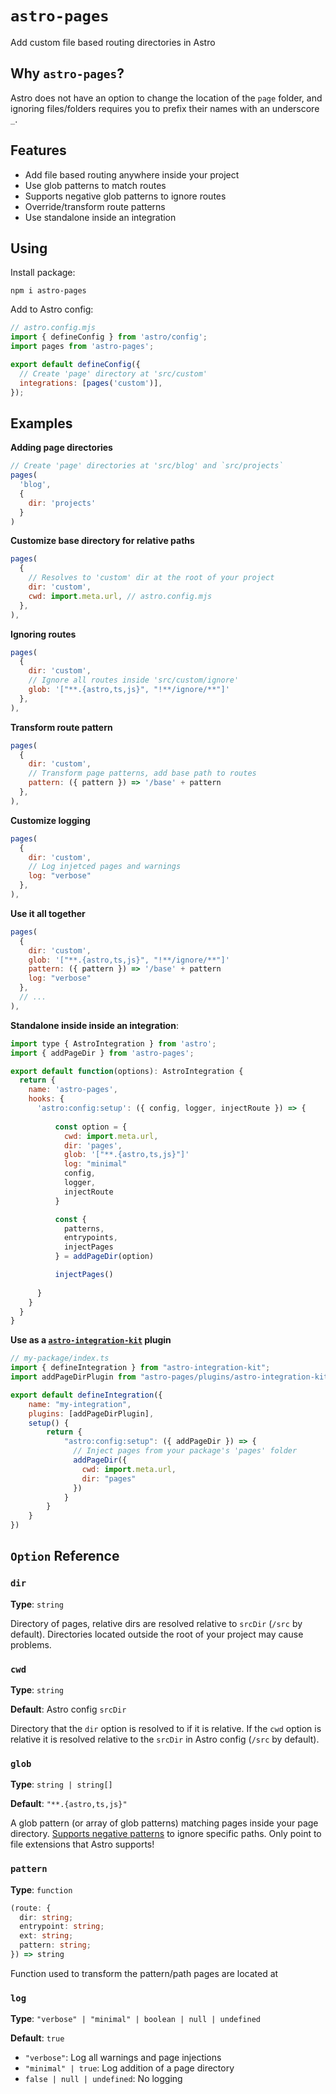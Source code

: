 # `astro-pages`

Add custom file based routing directories in Astro

## Why `astro-pages`?

Astro does not have an option to change the location of the `page` folder, and ignoring files/folders  requires you to prefix their names with an underscore `_`.

## Features
- Add file based routing anywhere inside your project
- Use glob patterns to match routes
- Supports negative glob patterns to ignore routes
- Override/transform route patterns
- Use standalone inside an integration

## Using

Install package:

```
npm i astro-pages  
```

Add to Astro config:
```js
// astro.config.mjs
import { defineConfig } from 'astro/config';
import pages from 'astro-pages';

export default defineConfig({
  // Create 'page' directory at 'src/custom'
  integrations: [pages('custom')],
});
```

## Examples

**Adding page directories**

```js
// Create 'page' directories at 'src/blog' and `src/projects`
pages(
  'blog', 
  {
    dir: 'projects'
  }
)
```

**Customize base directory for relative paths**

```js
pages(
  {
    // Resolves to 'custom' dir at the root of your project
    dir: 'custom',
    cwd: import.meta.url, // astro.config.mjs
  },
),
```

**Ignoring routes**

```js
pages(
  {
    dir: 'custom',
    // Ignore all routes inside 'src/custom/ignore'
    glob: '["**.{astro,ts,js}", "!**/ignore/**"]'
  },
),
```

**Transform route pattern**

```js
pages(
  {
    dir: 'custom',
    // Transform page patterns, add base path to routes
    pattern: ({ pattern }) => '/base' + pattern 
  },
),
```

**Customize logging**

```js
pages(
  {
    dir: 'custom',
    // Log injetced pages and warnings
    log: "verbose"
  },
),
```

**Use it all together**

```js
pages(
  {
    dir: 'custom',
    glob: '["**.{astro,ts,js}", "!**/ignore/**"]'
    pattern: ({ pattern }) => '/base' + pattern 
    log: "verbose"
  },
  // ...
),
```

**Standalone inside inside an integration**:

```js
import type { AstroIntegration } from 'astro';
import { addPageDir } from 'astro-pages';

export default function(options): AstroIntegration {  
  return {
    name: 'astro-pages',
    hooks: {
      'astro:config:setup': ({ config, logger, injectRoute }) => {
        
          const option = {
            cwd: import.meta.url,
            dir: 'pages',
            glob: '["**.{astro,ts,js}"]'
            log: "minimal"
            config,
            logger,
            injectRoute
          }

          const { 
            patterns, 
            entrypoints,
            injectPages 
          } = addPageDir(option)

          injectPages()
  
      }
    }
  }
}
```

**Use as a [`astro-integration-kit`](https://astro-integration-kit.netlify.app/getting-started/installation/) plugin**

```js
// my-package/index.ts
import { defineIntegration } from "astro-integration-kit";
import addPageDirPlugin from "astro-pages/plugins/astro-integration-kit";

export default defineIntegration({
    name: "my-integration",
    plugins: [addPageDirPlugin],
    setup() {
        return {
            "astro:config:setup": ({ addPageDir }) => {
              // Inject pages from your package's 'pages' folder
              addPageDir({
                cwd: import.meta.url,
                dir: "pages"
              })
            }
        }
    }
})
```

## `Option` Reference

### `dir`

**Type**: `string`

Directory of pages, relative dirs are resolved relative to `srcDir` (`/src` by default). Directories located outside the root of your project may cause problems.

### `cwd`

**Type**: `string`

**Default**: Astro config `srcDir`

Directory that the `dir` option is resolved to if it is relative. If the `cwd` option is relative it is resolved relative to the `srcDir` in Astro config (`/src` by default).

### `glob`

**Type**: `string | string[]`

**Default**: `"**.{astro,ts,js}"`

A glob pattern (or array of glob patterns) matching pages inside your page directory. [Supports negative patterns](https://www.npmjs.com/package/fast-glob#how-to-exclude-directory-from-reading) to ignore specific paths. Only point to file extensions that Astro supports!

### `pattern`

**Type**: `function`

```ts
(route: {
  dir: string;
  entrypoint: string;
  ext: string;
  pattern: string;
}) => string
```

Function used to transform the pattern/path pages are located at

### `log`

**Type**: `"verbose" | "minimal" | boolean | null | undefined`

**Default**: `true`

- `"verbose"`: Log all warnings and page injections
- `"minimal" | true`: Log addition of a page directory
- `false | null | undefined`: No logging